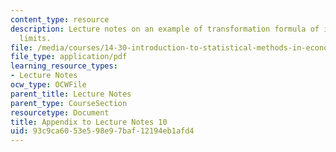 ```yaml
---
content_type: resource
description: Lecture notes on an example of transformation formula of integration
  limits.
file: /media/courses/14-30-introduction-to-statistical-methods-in-economics-spring-2009/93c9ca6053e598e97baf12194eb1afd4_MIT14_30s09_lec10ex.pdf
file_type: application/pdf
learning_resource_types:
- Lecture Notes
ocw_type: OCWFile
parent_title: Lecture Notes
parent_type: CourseSection
resourcetype: Document
title: Appendix to Lecture Notes 10
uid: 93c9ca60-53e5-98e9-7baf-12194eb1afd4
---
```

